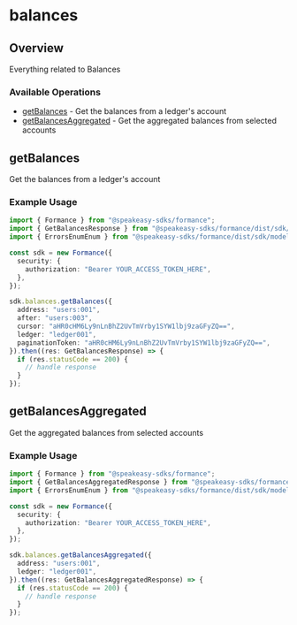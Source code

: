 # balances

## Overview

Everything related to Balances

### Available Operations

* [getBalances](#getbalances) - Get the balances from a ledger's account
* [getBalancesAggregated](#getbalancesaggregated) - Get the aggregated balances from selected accounts

## getBalances

Get the balances from a ledger's account

### Example Usage

```typescript
import { Formance } from "@speakeasy-sdks/formance";
import { GetBalancesResponse } from "@speakeasy-sdks/formance/dist/sdk/models/operations";
import { ErrorsEnumEnum } from "@speakeasy-sdks/formance/dist/sdk/models/shared";

const sdk = new Formance({
  security: {
    authorization: "Bearer YOUR_ACCESS_TOKEN_HERE",
  },
});

sdk.balances.getBalances({
  address: "users:001",
  after: "users:003",
  cursor: "aHR0cHM6Ly9nLnBhZ2UvTmVrby1SYW1lbj9zaGFyZQ==",
  ledger: "ledger001",
  paginationToken: "aHR0cHM6Ly9nLnBhZ2UvTmVrby1SYW1lbj9zaGFyZQ==",
}).then((res: GetBalancesResponse) => {
  if (res.statusCode == 200) {
    // handle response
  }
});
```

## getBalancesAggregated

Get the aggregated balances from selected accounts

### Example Usage

```typescript
import { Formance } from "@speakeasy-sdks/formance";
import { GetBalancesAggregatedResponse } from "@speakeasy-sdks/formance/dist/sdk/models/operations";
import { ErrorsEnumEnum } from "@speakeasy-sdks/formance/dist/sdk/models/shared";

const sdk = new Formance({
  security: {
    authorization: "Bearer YOUR_ACCESS_TOKEN_HERE",
  },
});

sdk.balances.getBalancesAggregated({
  address: "users:001",
  ledger: "ledger001",
}).then((res: GetBalancesAggregatedResponse) => {
  if (res.statusCode == 200) {
    // handle response
  }
});
```
